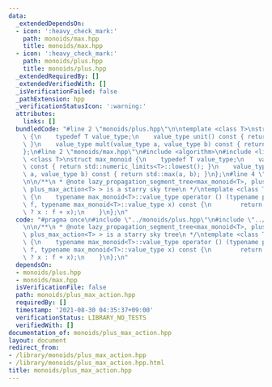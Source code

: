 ```yaml
---
data:
  _extendedDependsOn:
  - icon: ':heavy_check_mark:'
    path: monoids/max.hpp
    title: monoids/max.hpp
  - icon: ':heavy_check_mark:'
    path: monoids/plus.hpp
    title: monoids/plus.hpp
  _extendedRequiredBy: []
  _extendedVerifiedWith: []
  _isVerificationFailed: false
  _pathExtension: hpp
  _verificationStatusIcon: ':warning:'
  attributes:
    links: []
  bundledCode: "#line 2 \"monoids/plus.hpp\"\n\ntemplate <class T>\nstruct plus_monoid\
    \ {\n    typedef T value_type;\n    value_type unit() const { return value_type();\
    \ }\n    value_type mult(value_type a, value_type b) const { return a + b; }\n\
    };\n#line 2 \"monoids/max.hpp\"\n#include <algorithm>\n#include <limits>\n\ntemplate\
    \ <class T>\nstruct max_monoid {\n    typedef T value_type;\n    value_type unit()\
    \ const { return std::numeric_limits<T>::lowest(); }\n    value_type mult(value_type\
    \ a, value_type b) const { return std::max(a, b); }\n};\n#line 4 \"monoids/plus_max_action.hpp\"\
    \n\n/**\n * @note lazy_propagation_segment_tree<max_monoid<T>, plus_monoid<T>,\
    \ plus_max_action<T> > is a starry sky tree\n */\ntemplate <class T>\nstruct plus_max_action\
    \ {\n    typename max_monoid<T>::value_type operator () (typename plus_monoid<T>::value_type\
    \ f, typename max_monoid<T>::value_type x) const {\n        return (x == max_monoid<T>().unit()\
    \ ? x : f + x);\n    }\n};\n"
  code: "#pragma once\n#include \"../monoids/plus.hpp\"\n#include \"../monoids/max.hpp\"\
    \n\n/**\n * @note lazy_propagation_segment_tree<max_monoid<T>, plus_monoid<T>,\
    \ plus_max_action<T> > is a starry sky tree\n */\ntemplate <class T>\nstruct plus_max_action\
    \ {\n    typename max_monoid<T>::value_type operator () (typename plus_monoid<T>::value_type\
    \ f, typename max_monoid<T>::value_type x) const {\n        return (x == max_monoid<T>().unit()\
    \ ? x : f + x);\n    }\n};\n"
  dependsOn:
  - monoids/plus.hpp
  - monoids/max.hpp
  isVerificationFile: false
  path: monoids/plus_max_action.hpp
  requiredBy: []
  timestamp: '2021-08-30 04:35:37+09:00'
  verificationStatus: LIBRARY_NO_TESTS
  verifiedWith: []
documentation_of: monoids/plus_max_action.hpp
layout: document
redirect_from:
- /library/monoids/plus_max_action.hpp
- /library/monoids/plus_max_action.hpp.html
title: monoids/plus_max_action.hpp
---
```

